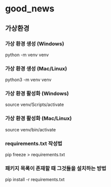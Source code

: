 # good_news

## 가상환경
### 가상 환경 생성 (Windows)
python -m venv venv

### 가상 환경 생성 (Mac/Linux)
python3 -m venv venv

### 가상 환경 활성화 (Windows)
source venv/Scripts/activate

### 가상 환경 활성화 (Mac/Linux)
source venv/bin/activate

### requirements.txt 작성법
pip freeze > requirements.txt

### 패키지 목록이 존재할 때 그것들을 설치하는 방법
pip install -r requirements.txt